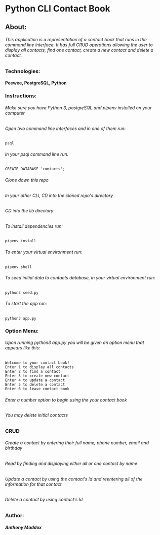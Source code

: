 # **Python CLI Contact Book**

## About:

###### This application is a representation of a contact book that runs in the command line interface. It has full CRUD operations allowing the user to display all contacts, find one contact, create a new contact and delete a contact.

### Technologies:

#### Peewee, PostgreSQL, Python

### Instructions:

###### Make sure you have Python 3, postgreSQL and pipenv installed on your computer

###### Open two command line interfaces and in one of them run:

```
psql
```

###### In your psql command line run:

```
CREATE DATABASE 'contacts';
```

###### Clone down this repo

###### In your other CLI, CD into the cloned repo's directory

###### CD into the lib directory

###### To install dependencies run:

```
pipenv install
```

###### To enter your virtual environment run:

```
pipenv shell
```

###### To seed initial data to contacts database, in your virtual environment run:

```
python3 seed.py
```

###### To start the app run:

```
python3 app.py
```

### Option Menu:

###### Upon running python3 app.py you will be given an option menu that appears like this:

```
Welcome to your contact book!
Enter 1 to display all contacts
Enter 2 to find a contact
Enter 3 to create new contact
Enter 4 to update a contact
Enter 5 to delete a contact
Enter 6 to leave contact book
```

###### Enter a number option to begin using the your contact book

###### You may delete initial contacts

### CRUD

###### Create a contact by entering their full name, phone number, email and birthday

###### Read by finding and displaying either all or one contact by name

###### Update a contact by using the contact's Id and reentering all of the information for that contact

###### Delete a contact by using contact's Id

### Author:

##### Anthony Maddox
